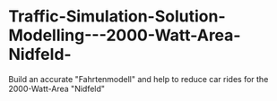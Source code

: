 # Traffic-Simulation-Solution-Modelling---2000-Watt-Area-Nidfeld-
Build an accurate "Fahrtenmodell"  and help to reduce car rides for the 2000-Watt-Area "Nidfeld"

